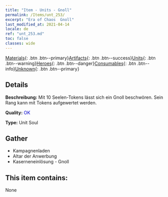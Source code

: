 ```yaml
---
title: "Item - Units - Gnoll"
permalink: /Items/unt_253/
excerpt: "Era of Chaos  Gnoll"
last_modified_at: 2021-04-14
locale: de
ref: "unt_253.md"
toc: false
classes: wide
---
```

 [Materials](/de/Items/){: .btn .btn--primary}[Artifacts](/de/Items/Artifacts/){: .btn .btn--success}[Units](/de/Items/Units/){: .btn .btn--warning}[Heroes](/de/Items/Heroes/){: .btn .btn--danger}[Consumables](/de/Items/Consumables/){: .btn .btn--info}[Unknown](/de/Items/Unknown/){: .btn .btn--primary}

## Details
 **Beschreibung:** Mit 10 Seelen-Tokens lässt sich ein Gnoll beschwören. Sein Rang kann mit Tokens aufgewertet werden.

 **Quality:** <span style="color: #0000CD">OK</span>

 **Type:** Unit Soul

## Gather

*    Kampagnenladen 
*    Altar der Anwerbung 
*    Kaserneneinlösung - Gnoll 

## This item contains:

  None

